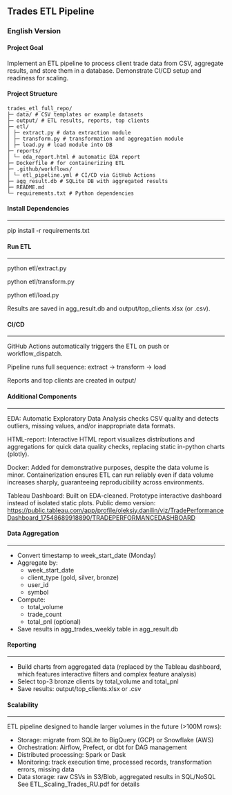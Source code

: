 ## Trades ETL Pipeline

### English Version

#### Project Goal
Implement an ETL pipeline to process client trade data from CSV, aggregate results, and store them in a database. Demonstrate CI/CD setup and readiness for scaling.

#### Project Structure
```
trades_etl_full_repo/
├─ data/ # CSV templates or example datasets
├─ output/ # ETL results, reports, top clients
├─ etl/
│ ├─ extract.py # data extraction module
│ ├─ transform.py # transformation and aggregation module
│ ├─ load.py # load module into DB
├─ reports/
│ └─ eda_report.html # automatic EDA report
├─ Dockerfile # for containerizing ETL
├─ .github/workflows/
│ └─ etl_pipeline.yml # CI/CD via GitHub Actions
├─ agg_result.db # SQLite DB with aggregated results
├─ README.md
└─ requirements.txt # Python dependencies
```

#### Install Dependencies
--------------------
pip install -r requirements.txt

#### Run ETL
-------
python etl/extract.py

python etl/transform.py

python etl/load.py

Results are saved in agg_result.db and output/top_clients.xlsx (or .csv).

#### CI/CD
-----
GitHub Actions automatically triggers the ETL on push or workflow_dispatch.

Pipeline runs full sequence: extract -> transform -> load

Reports and top clients are created in output/

#### Additional Components
---------------------
EDA: Automatic Exploratory Data Analysis checks CSV quality and detects outliers, missing values, and/or inappropriate data formats.

HTML-report: Interactive HTML report visualizes distributions and aggregations for quick data quality checks, replacing static in-python charts (plotly).

Docker: Added for demonstrative purposes, despite the data volume is minor. Containerization ensures ETL can run reliably even if data volume increases sharply, guaranteeing reproducibility across environments.

Tableau Dashboard: Built on EDA-cleaned. Prototype interactive dashboard instead of isolated static plots. Public demo version: https://public.tableau.com/app/profile/oleksiy.danilin/viz/TradePerformanceDashboard_17548689918890/TRADEPERFORMANCEDASHBOARD 

#### Data Aggregation
----------------
- Convert timestamp to week_start_date (Monday)
- Aggregate by:
  * week_start_date
  * client_type (gold, silver, bronze)
  * user_id
  * symbol
- Compute:
  * total_volume
  * trade_count
  * total_pnl (optional)
- Save results in agg_trades_weekly table in agg_result.db

#### Reporting
---------
- Build charts from aggregated data (replaced by the Tableau dashboard, which features interactive filters and complex feature analysis)
- Select top-3 bronze clients by total_volume and total_pnl
- Save results: output/top_clients.xlsx or .csv

#### Scalability
-----------
ETL pipeline designed to handle larger volumes in the future (>100M rows):
- Storage: migrate from SQLite to BigQuery (GCP) or Snowflake (AWS)
- Orchestration: Airflow, Prefect, or dbt for DAG management
- Distributed processing: Spark or Dask
- Monitoring: track execution time, processed records, transformation errors, missing data
- Data storage: raw CSVs in S3/Blob, aggregated results in SQL/NoSQL
See ETL_Scaling_Trades_RU.pdf for details
